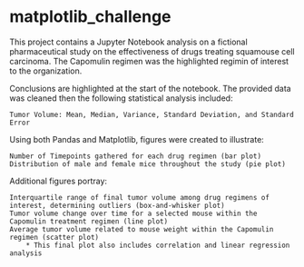# matplotlib_challenge
This project contains a Jupyter Notebook analysis on a fictional pharmaceutical study on the effectiveness of drugs treating squamouse cell carcinoma. The Capomulin regimen was the highlighted regimin of interest to the organization.

Conclusions are highlighted at the start of the notebook. The provided data was cleaned then the following statistical analysis included:
    
    Tumor Volume: Mean, Median, Variance, Standard Deviation, and Standard Error
    
Using both Pandas and Matplotlib, figures were created to illustrate:

    Number of Timepoints gathered for each drug regimen (bar plot)
    Distribution of male and female mice throughout the study (pie plot)
    
Additional figures portray:

    Interquartile range of final tumor volume among drug regimens of interest, determining outliers (box-and-whisker plot)
    Tumor volume change over time for a selected mouse within the Capomulin treatment regimen (line plot)
    Average tumor volume related to mouse weight within the Capomulin regimen (scatter plot)
        * This final plot also includes correlation and linear regression analysis
